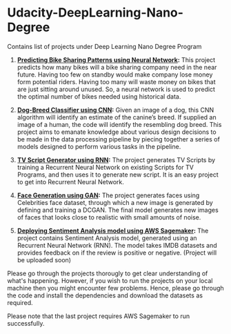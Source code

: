 # Udacity-DeepLearning-Nano-Degree
Contains list of projects under Deep Learning Nano Degree Program

1. **[Predicting Bike Sharing Patterns using Neural Network](https://github.com/dipaxce/Udacity-DeepLearning-Nano-Degree/tree/master/Bike%20Rental):** This project predicts how many bikes will a bike sharing company need in the near future. Having too few on standby would make company lose money form potential riders. Having too many will waste money on bikes that are just sitting around unused. So, a neural network is used to predict the optimal number of bikes needed using historical data. 

2. **[Dog-Breed Classifier using CNN](https://github.com/dipaxce/Udacity-DeepLearning-Nano-Degree/tree/master/Dog%20Breed%20Classifier):** Given an image of a dog, this CNN algorithm will identify an estimate of the canine’s breed. If supplied an image of a human, the code will identify the resembling dog breed. This project aims to emanate knowledge about various design decisions to be made in the data processing pipeline by piecing together a series of models designed to perform various tasks in the pipeline.

3. **[TV Script Generator using RNN](https://github.com/dipaxce/Udacity-DeepLearning-Nano-Degree/tree/master/TV%20Script%20Generator):** The project generates TV Scripts by training a Recurrent Neural Network on existing Scripts for TV Programs, and then uses it to generate new script. It is an easy project to get into Recurrent Neural Network.

4. **[Face Generation using GAN](https://github.com/dipaxce/Udacity-DeepLearning-Nano-Degree/tree/master/Face%20Generator):** The project generates faces using Celebrities face dataset, through which a new image is generated by defining and training a DCGAN. The final model generates new images of faces that looks close to realistic with small amounts of noise.

5. **[Deploying Sentiment Analysis model using AWS Sagemaker](https://github.com/dipaxce/Udacity-DeepLearning-Nano-Degree/tree/master/Amazon%20Sagemaker%20Sentiment%20Analysis%20model):** The project contains Sentiment Analysis model, generated using an Recurrent Neural Network (RNN). The model takes IMDB datasets and provides feedback on if the review is positive or negative. (Project will be uploaded soon)

Please go through the projects thorougly to get clear understanding of what's happening. However, if you wish to run the projects on your local machine then you might encounter few problems. Hence, please go through the code and install the dependencies and download the datasets as required.

Please note that the last project requires AWS Sagemaker to run successfully.
